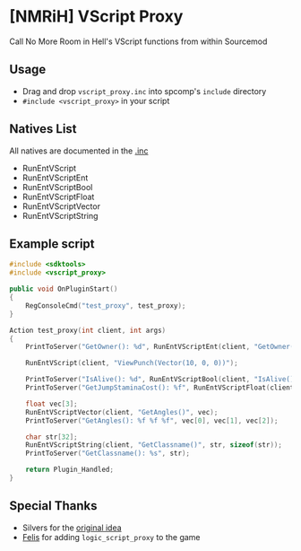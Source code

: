 # [NMRiH] VScript Proxy

Call No More Room in Hell's VScript functions from within Sourcemod

## Usage
- Drag and drop `vscript_proxy.inc` into spcomp's `include` directory
- `#include <vscript_proxy>` in your script

## Natives List
All natives are documented in the [.inc](https://github.com/dysphie/nmrih-vscript-proxy/blob/main/vscript_proxy.inc)

- RunEntVScript
- RunEntVScriptEnt
- RunEntVScriptBool
- RunEntVScriptFloat
- RunEntVScriptVector
- RunEntVScriptString


## Example script

```cpp
#include <sdktools>
#include <vscript_proxy>

public void OnPluginStart()
{
    RegConsoleCmd("test_proxy", test_proxy);
}

Action test_proxy(int client, int args)
{
    PrintToServer("GetOwner(): %d", RunEntVScriptEnt(client, "GetOwner()"));

    RunEntVScript(client, "ViewPunch(Vector(10, 0, 0))");

    PrintToServer("IsAlive(): %d", RunEntVScriptBool(client, "IsAlive()"));
    PrintToServer("GetJumpStaminaCost(): %f", RunEntVScriptFloat(client, "GetJumpStaminaCost()"));

    float vec[3];
    RunEntVScriptVector(client, "GetAngles()", vec);
    PrintToServer("GetAngles(): %f %f %f", vec[0], vec[1], vec[2]);

    char str[32];
    RunEntVScriptString(client, "GetClassname()", str, sizeof(str));
    PrintToServer("GetClassname(): %s", str);

    return Plugin_Handled;
}
```

## Special Thanks
- Silvers for the [original idea](https://forums.alliedmods.net/showthread.php?t=317145)
- [Felis](https://github.com/felis-catus) for adding `logic_script_proxy` to the game
